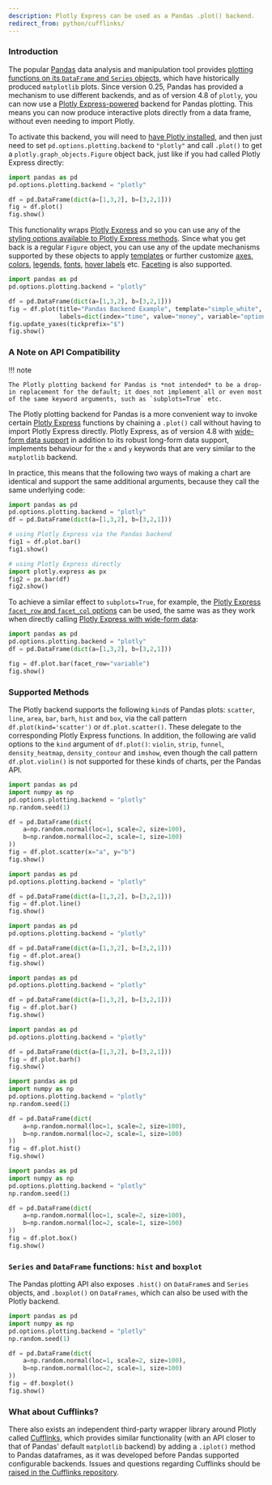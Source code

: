 ```yaml
---
description: Plotly Express can be used as a Pandas .plot() backend.
redirect_from: python/cufflinks/
---
```

### Introduction

The popular [Pandas](https://pandas.pydata.org/) data analysis and manipulation tool provides [plotting functions on its `DataFrame` and `Series` objects](https://pandas.pydata.org/pandas-docs/stable/user_guide/visualization.html), which have historically produced `matplotlib` plots. Since version 0.25, Pandas has provided a mechanism to use different backends, and as of version 4.8 of `plotly`, you can now use a [Plotly Express-powered](plotly-express.md) backend for Pandas plotting. This means you can now produce interactive plots directly from a data frame, without even needing to import Plotly.

To activate this backend, you will need to [have Plotly installed](getting-started.md), and then just need to set `pd.options.plotting.backend` to `"plotly"` and call `.plot()` to get a `plotly.graph_objects.Figure` object back, just like if you had called Plotly Express directly:

```python
import pandas as pd
pd.options.plotting.backend = "plotly"

df = pd.DataFrame(dict(a=[1,3,2], b=[3,2,1]))
fig = df.plot()
fig.show()
```

This functionality wraps [Plotly Express](plotly-express.md) and so you can use any of the [styling options available to Plotly Express methods](styling-plotly-express.md). Since what you get back is a regular `Figure` object, you can use any of the update mechanisms supported by these objects to apply [templates](templates.md) or further customize [axes](axes.md), [colors](colorscales.md), [legends](legend.md), [fonts](figure-labels.md), [hover labels](hover-text-and-formatting.md) etc. [Faceting](facet-plots.md) is also supported.

```python
import pandas as pd
pd.options.plotting.backend = "plotly"

df = pd.DataFrame(dict(a=[1,3,2], b=[3,2,1]))
fig = df.plot(title="Pandas Backend Example", template="simple_white",
              labels=dict(index="time", value="money", variable="option"))
fig.update_yaxes(tickprefix="$")
fig.show()
```

### A Note on API Compatibility

!!! note

    The Plotly plotting backend for Pandas is *not intended* to be a drop-in replacement for the default; it does not implement all or even most of the same keyword arguments, such as `subplots=True` etc.

The Plotly plotting backend for Pandas is a more convenient way to invoke certain [Plotly Express](plotly-express.md) functions by chaining a `.plot()` call without having to import Plotly Express directly. Plotly Express, as of version 4.8 with [wide-form data support](wide-form.md) in addition to its robust long-form data support, implements behaviour for the `x` and `y` keywords that are very similar to the `matplotlib` backend.

In practice, this means that the following two ways of making a chart are identical and support the same additional arguments, because they call the same underlying code:

```python
import pandas as pd
pd.options.plotting.backend = "plotly"
df = pd.DataFrame(dict(a=[1,3,2], b=[3,2,1]))

# using Plotly Express via the Pandas backend
fig1 = df.plot.bar()
fig1.show()

# using Plotly Express directly
import plotly.express as px
fig2 = px.bar(df)
fig2.show()
```

To achieve a similar effect to `subplots=True`, for example, the [Plotly Express `facet_row` and `facet_col` options](facet-plots.md) can be used, the same was as they work when directly calling [Plotly Express with wide-form data](wide-form.md):

```python
import pandas as pd
pd.options.plotting.backend = "plotly"
df = pd.DataFrame(dict(a=[1,3,2], b=[3,2,1]))

fig = df.plot.bar(facet_row="variable")
fig.show()
```

### Supported Methods

The Plotly backend supports the following `kind`s of Pandas plots: `scatter`, `line`, `area`, `bar`, `barh`, `hist` and `box`, via the call pattern `df.plot(kind='scatter')` or `df.plot.scatter()`. These delegate to the corresponding Plotly Express functions. In addition, the following are valid options to the `kind` argument of `df.plot()`: `violin`, `strip`, `funnel`, `density_heatmap`, `density_contour` and `imshow`, even though the call pattern `df.plot.violin()` is not supported for these kinds of charts, per the Pandas API.

```python
import pandas as pd
import numpy as np
pd.options.plotting.backend = "plotly"
np.random.seed(1)

df = pd.DataFrame(dict(
    a=np.random.normal(loc=1, scale=2, size=100),
    b=np.random.normal(loc=2, scale=1, size=100)
))
fig = df.plot.scatter(x="a", y="b")
fig.show()
```

```python
import pandas as pd
pd.options.plotting.backend = "plotly"

df = pd.DataFrame(dict(a=[1,3,2], b=[3,2,1]))
fig = df.plot.line()
fig.show()
```

```python
import pandas as pd
pd.options.plotting.backend = "plotly"

df = pd.DataFrame(dict(a=[1,3,2], b=[3,2,1]))
fig = df.plot.area()
fig.show()
```

```python
import pandas as pd
pd.options.plotting.backend = "plotly"

df = pd.DataFrame(dict(a=[1,3,2], b=[3,2,1]))
fig = df.plot.bar()
fig.show()
```

```python
import pandas as pd
pd.options.plotting.backend = "plotly"

df = pd.DataFrame(dict(a=[1,3,2], b=[3,2,1]))
fig = df.plot.barh()
fig.show()
```

```python
import pandas as pd
import numpy as np
pd.options.plotting.backend = "plotly"
np.random.seed(1)

df = pd.DataFrame(dict(
    a=np.random.normal(loc=1, scale=2, size=100),
    b=np.random.normal(loc=2, scale=1, size=100)
))
fig = df.plot.hist()
fig.show()
```

```python
import pandas as pd
import numpy as np
pd.options.plotting.backend = "plotly"
np.random.seed(1)

df = pd.DataFrame(dict(
    a=np.random.normal(loc=1, scale=2, size=100),
    b=np.random.normal(loc=2, scale=1, size=100)
))
fig = df.plot.box()
fig.show()
```

### `Series` and `DataFrame` functions: `hist` and `boxplot`

The Pandas plotting API also exposes `.hist()` on `DataFrame`s and `Series` objects, and `.boxplot()` on `DataFrames`, which can also be used with the Plotly backend.

```python
import pandas as pd
import numpy as np
pd.options.plotting.backend = "plotly"
np.random.seed(1)

df = pd.DataFrame(dict(
    a=np.random.normal(loc=1, scale=2, size=100),
    b=np.random.normal(loc=2, scale=1, size=100)
))
fig = df.boxplot()
fig.show()
```

### What about Cufflinks?

There also exists an independent third-party wrapper library around Plotly called [Cufflinks](https://github.com/santosjorge/cufflinks), which provides similar functionality (with an API closer to that of Pandas' default `matplotlib` backend) by adding a `.iplot()` method to Pandas dataframes, as it was developed before Pandas supported configurable backends. Issues and questions regarding Cufflinks should be [raised in the Cufflinks repository](https://github.com/santosjorge/cufflinks/issues/new).
